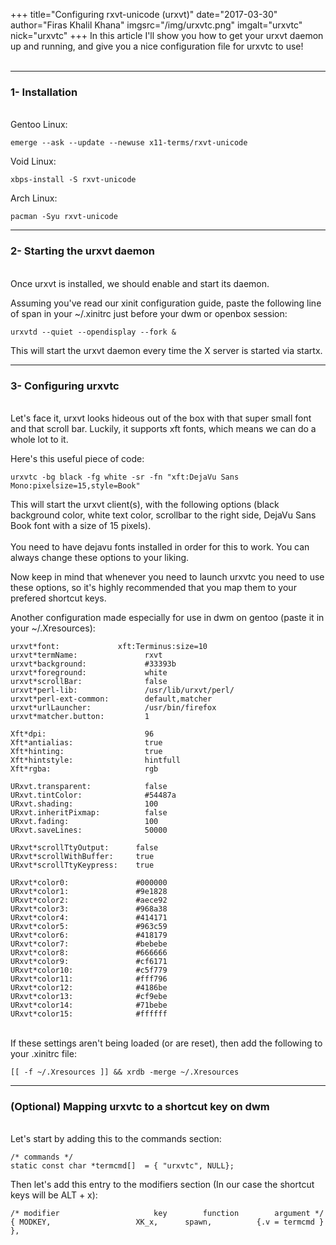 +++
title="Configuring rxvt-unicode (urxvt)"
date="2017-03-30"
author="Firas Khalil Khana"
imgsrc="/img/urxvtc.png"
imgalt="urxvtc"
nick="urxvtc"
+++
In this article I'll show you how to get your urxvt daemon up and running, and give you a nice configuration file for urxvtc to use!
<br/>
<br/>
<hr/>
<h3 id="Installation">1- Installation</h3>
<br/>
Gentoo Linux:

<pre><code class="language-bash">emerge --ask --update --newuse x11-terms/rxvt-unicode</code></pre>

Void Linux:

<pre><code class="language-bash">xbps-install -S rxvt-unicode</code></pre>

Arch Linux:

<pre><code class="language-bash">pacman -Syu rxvt-unicode</code></pre>
<hr/>
<h3 id="Starting_the_urxvt_daemon">2- Starting the urxvt daemon</h3>
<br/>
Once urxvt is installed, we should enable and start its daemon.

Assuming you've read our xinit configuration guide, paste the following line of span in your ~/.xinitrc just before your dwm or openbox session:
<pre><code class="language-bash">urxvtd --quiet --opendisplay --fork &</code></pre>
This will start the urxvt daemon every time the X server is started via startx.
<hr/>
<h3 id="Configuring_urxvtc">3- Configuring urxvtc</h3>
<br/>
Let's face it, urxvt looks hideous out of the box with that super small font and that scroll bar. Luckily, it supports xft fonts, which means we can do a whole lot to it.

Here's this useful piece of code:
<br/>
<pre><code class="language-bash">urxvtc -bg black -fg white -sr -fn "xft:DejaVu Sans Mono:pixelsize=15,style=Book"</code></pre>
This will start the urxvt client(s), with the following options (black background color, white text color, scrollbar to the right side, DejaVu Sans Book font with a size of 15 pixels).
<br/>
<br/>
You need to have dejavu fonts installed in order for this to work. You can always change these options to your liking.

Now keep in mind that whenever you need to launch urxvtc you need to use these options, so it's highly recommended that you map them to your prefered shortcut keys.

Another configuration made especially for use in dwm on gentoo (paste it in your ~/.Xresources):
<pre class="line-numbers"><code class="language-properties">urxvt*font:             xft:Terminus:size=10
urxvt*termName:               rxvt
urxvt*background:             #33393b
urxvt*foreground:             white
urxvt*scrollBar:              false
urxvt*perl-lib:               /usr/lib/urxvt/perl/
urxvt*perl-ext-common:        default,matcher
urxvt*urlLauncher:            /usr/bin/firefox
urxvt*matcher.button:         1

Xft*dpi:                      96
Xft*antialias:                true
Xft*hinting:                  true
Xft*hintstyle:		          hintfull
Xft*rgba:		              rgb

URxvt.transparent:   	      false
URxvt.tintColor:     	      #54487a
URxvt.shading:       	      100
URxvt.inheritPixmap: 	      false
URxvt.fading: 		          100
URxvt.saveLines: 	          50000

URxvt*scrollTtyOutput: 	    false
URxvt*scrollWithBuffer:     true
URxvt*scrollTtyKeypress:    true

URxvt*color0:      	        #000000
URxvt*color1:       	    #9e1828
URxvt*color2:      	        #aece92
URxvt*color3:      	        #968a38
URxvt*color4:      	        #414171
URxvt*color5:      	        #963c59
URxvt*color6:      	        #418179
URxvt*color7:      	        #bebebe
URxvt*color8:      	        #666666
URxvt*color9:      	        #cf6171
URxvt*color10:     	        #c5f779
URxvt*color11:     	        #fff796
URxvt*color12:     	        #4186be
URxvt*color13:     	        #cf9ebe
URxvt*color14:     	        #71bebe
URxvt*color15:     	        #ffffff
</code></pre>
<br/>
If these settings aren't being loaded (or are reset), then add the following to your .xinitrc file:
<pre><code class="language-properties">[[ -f ~/.Xresources ]] && xrdb -merge ~/.Xresources</code></pre>
<hr/>
<h3 id="Mapping_urxvtc_to_a_shortcut_key_on_dwm">(Optional) Mapping urxvtc to a shortcut key on dwm</h3>
<br/>
Let's start by adding this to the commands section:
<pre class="line-numbers"><code class="language-c">/* commands */
static const char *termcmd[]  = { "urxvtc", NULL};
</code></pre>
Then let's add this entry to the modifiers section (In our case the shortcut keys will be ALT + x):
<pre class="line-numbers"><code class="language-c">/* modifier                     key        function        argument */
{ MODKEY,	                XK_x, 	   spawn,          {.v = termcmd } },</code></pre>
